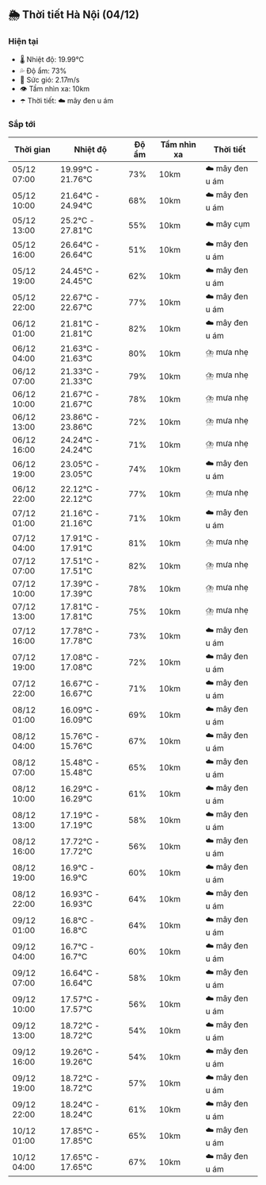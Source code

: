 ## 🌦️ Thời tiết Hà Nội (04/12)

### Hiện tại

- 🌡️ Nhiệt độ: 19.99℃
- 💦 Độ ẩm: 73%
- 💨 Sức gió: 2.17m/s
- 👁️ Tầm nhìn xa: 10km
- ☂️ Thời tiết: ☁️ mây đen u ám

### Sắp tới

| Thời gian | Nhiệt độ | Độ ẩm | Tầm nhìn xa | Thời tiết |
| --- | --- | --- | --- | --- |
| 05/12 07:00 | 19.99℃ - 21.76℃ | 73% | 10km | ☁️ mây đen u ám |
| 05/12 10:00 | 21.64℃ - 24.94℃ | 68% | 10km | ☁️ mây đen u ám |
| 05/12 13:00 | 25.2℃ - 27.81℃ | 55% | 10km | ☁️ mây cụm |
| 05/12 16:00 | 26.64℃ - 26.64℃ | 51% | 10km | ☁️ mây đen u ám |
| 05/12 19:00 | 24.45℃ - 24.45℃ | 62% | 10km | ☁️ mây đen u ám |
| 05/12 22:00 | 22.67℃ - 22.67℃ | 77% | 10km | ☁️ mây đen u ám |
| 06/12 01:00 | 21.81℃ - 21.81℃ | 82% | 10km | ☁️ mây đen u ám |
| 06/12 04:00 | 21.63℃ - 21.63℃ | 80% | 10km | ⛈️ mưa nhẹ |
| 06/12 07:00 | 21.33℃ - 21.33℃ | 79% | 10km | ⛈️ mưa nhẹ |
| 06/12 10:00 | 21.67℃ - 21.67℃ | 78% | 10km | ⛈️ mưa nhẹ |
| 06/12 13:00 | 23.86℃ - 23.86℃ | 72% | 10km | ⛈️ mưa nhẹ |
| 06/12 16:00 | 24.24℃ - 24.24℃ | 71% | 10km | ⛈️ mưa nhẹ |
| 06/12 19:00 | 23.05℃ - 23.05℃ | 74% | 10km | ☁️ mây đen u ám |
| 06/12 22:00 | 22.12℃ - 22.12℃ | 77% | 10km | ⛈️ mưa nhẹ |
| 07/12 01:00 | 21.16℃ - 21.16℃ | 71% | 10km | ☁️ mây đen u ám |
| 07/12 04:00 | 17.91℃ - 17.91℃ | 81% | 10km | ⛈️ mưa nhẹ |
| 07/12 07:00 | 17.51℃ - 17.51℃ | 82% | 10km | ⛈️ mưa nhẹ |
| 07/12 10:00 | 17.39℃ - 17.39℃ | 78% | 10km | ⛈️ mưa nhẹ |
| 07/12 13:00 | 17.81℃ - 17.81℃ | 75% | 10km | ⛈️ mưa nhẹ |
| 07/12 16:00 | 17.78℃ - 17.78℃ | 73% | 10km | ☁️ mây đen u ám |
| 07/12 19:00 | 17.08℃ - 17.08℃ | 72% | 10km | ☁️ mây đen u ám |
| 07/12 22:00 | 16.67℃ - 16.67℃ | 71% | 10km | ☁️ mây đen u ám |
| 08/12 01:00 | 16.09℃ - 16.09℃ | 69% | 10km | ☁️ mây đen u ám |
| 08/12 04:00 | 15.76℃ - 15.76℃ | 67% | 10km | ☁️ mây đen u ám |
| 08/12 07:00 | 15.48℃ - 15.48℃ | 65% | 10km | ☁️ mây đen u ám |
| 08/12 10:00 | 16.29℃ - 16.29℃ | 61% | 10km | ☁️ mây đen u ám |
| 08/12 13:00 | 17.19℃ - 17.19℃ | 58% | 10km | ☁️ mây đen u ám |
| 08/12 16:00 | 17.72℃ - 17.72℃ | 56% | 10km | ☁️ mây đen u ám |
| 08/12 19:00 | 16.9℃ - 16.9℃ | 60% | 10km | ☁️ mây đen u ám |
| 08/12 22:00 | 16.93℃ - 16.93℃ | 64% | 10km | ☁️ mây đen u ám |
| 09/12 01:00 | 16.8℃ - 16.8℃ | 64% | 10km | ☁️ mây đen u ám |
| 09/12 04:00 | 16.7℃ - 16.7℃ | 60% | 10km | ☁️ mây đen u ám |
| 09/12 07:00 | 16.64℃ - 16.64℃ | 58% | 10km | ☁️ mây đen u ám |
| 09/12 10:00 | 17.57℃ - 17.57℃ | 56% | 10km | ☁️ mây đen u ám |
| 09/12 13:00 | 18.72℃ - 18.72℃ | 54% | 10km | ☁️ mây đen u ám |
| 09/12 16:00 | 19.26℃ - 19.26℃ | 54% | 10km | ☁️ mây đen u ám |
| 09/12 19:00 | 18.72℃ - 18.72℃ | 57% | 10km | ☁️ mây đen u ám |
| 09/12 22:00 | 18.24℃ - 18.24℃ | 61% | 10km | ☁️ mây đen u ám |
| 10/12 01:00 | 17.85℃ - 17.85℃ | 65% | 10km | ☁️ mây đen u ám |
| 10/12 04:00 | 17.65℃ - 17.65℃ | 67% | 10km | ☁️ mây đen u ám |
